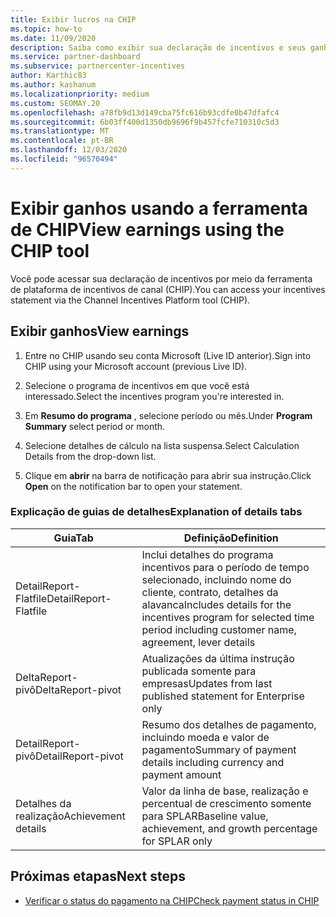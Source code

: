 ```yaml
---
title: Exibir lucros na CHIP
ms.topic: how-to
ms.date: 11/09/2020
description: Saiba como exibir sua declaração de incentivos e seus ganhos na ferramenta CHIP (plataforma de incentivos de canal).
ms.service: partner-dashboard
ms.subservice: partnercenter-incentives
author: Karthic83
ms.author: kashanum
ms.localizationpriority: medium
ms.custom: SEOMAY.20
ms.openlocfilehash: a78fb9d13d149cba75fc616b93cdfe0b47dfafc4
ms.sourcegitcommit: 6b03ff400d1350db9696f9b457fcfe710310c5d3
ms.translationtype: MT
ms.contentlocale: pt-BR
ms.lasthandoff: 12/03/2020
ms.locfileid: "96570494"
---
```

# <a name="view-earnings-using-the-chip-tool"></a><span data-ttu-id="e5231-103">Exibir ganhos usando a ferramenta de CHIP</span><span class="sxs-lookup"><span data-stu-id="e5231-103">View earnings using the CHIP tool</span></span>

<span data-ttu-id="e5231-104">Você pode acessar sua declaração de incentivos por meio da ferramenta de plataforma de incentivos de canal (CHIP).</span><span class="sxs-lookup"><span data-stu-id="e5231-104">You can access your incentives statement via the Channel Incentives Platform tool (CHIP).</span></span>

## <a name="view-earnings"></a><span data-ttu-id="e5231-105">Exibir ganhos</span><span class="sxs-lookup"><span data-stu-id="e5231-105">View earnings</span></span>

1. <span data-ttu-id="e5231-106">Entre no CHIP usando seu conta Microsoft (Live ID anterior).</span><span class="sxs-lookup"><span data-stu-id="e5231-106">Sign into CHIP using your Microsoft account (previous Live ID).</span></span>

2. <span data-ttu-id="e5231-107">Selecione o programa de incentivos em que você está interessado.</span><span class="sxs-lookup"><span data-stu-id="e5231-107">Select the incentives program you're interested in.</span></span>

3. <span data-ttu-id="e5231-108">Em **Resumo do programa** , selecione período ou mês.</span><span class="sxs-lookup"><span data-stu-id="e5231-108">Under **Program Summary** select period or month.</span></span> 
1. <span data-ttu-id="e5231-109">Selecione detalhes de cálculo na lista suspensa.</span><span class="sxs-lookup"><span data-stu-id="e5231-109">Select Calculation Details from the drop-down list.</span></span>
1.  <span data-ttu-id="e5231-110">Clique em **abrir** na barra de notificação para abrir sua instrução.</span><span class="sxs-lookup"><span data-stu-id="e5231-110">Click **Open** on the notification bar  to open your statement.</span></span>

### <a name="explanation-of-details-tabs"></a><span data-ttu-id="e5231-111">Explicação de guias de detalhes</span><span class="sxs-lookup"><span data-stu-id="e5231-111">Explanation of details tabs</span></span>

|<span data-ttu-id="e5231-112">**Guia**</span><span class="sxs-lookup"><span data-stu-id="e5231-112">**Tab**</span></span>|<span data-ttu-id="e5231-113">**Definição**</span><span class="sxs-lookup"><span data-stu-id="e5231-113">**Definition**</span></span>|
|-------------|--------------------------|
|<span data-ttu-id="e5231-114">DetailReport-Flatfile</span><span class="sxs-lookup"><span data-stu-id="e5231-114">DetailReport-Flatfile</span></span>|<span data-ttu-id="e5231-115">Inclui detalhes do programa incentivos para o período de tempo selecionado, incluindo nome do cliente, contrato, detalhes da alavanca</span><span class="sxs-lookup"><span data-stu-id="e5231-115">Includes details for the incentives program for selected time period including customer name, agreement, lever details</span></span>|
|<span data-ttu-id="e5231-116">DeltaReport-pivô</span><span class="sxs-lookup"><span data-stu-id="e5231-116">DeltaReport-pivot</span></span>|<span data-ttu-id="e5231-117">Atualizações da última instrução publicada somente para empresas</span><span class="sxs-lookup"><span data-stu-id="e5231-117">Updates from last published statement for Enterprise only</span></span>|
|<span data-ttu-id="e5231-118">DetailReport-pivô</span><span class="sxs-lookup"><span data-stu-id="e5231-118">DetailReport-pivot</span></span>|<span data-ttu-id="e5231-119">Resumo dos detalhes de pagamento, incluindo moeda e valor de pagamento</span><span class="sxs-lookup"><span data-stu-id="e5231-119">Summary of payment details including currency and payment amount</span></span>|
|<span data-ttu-id="e5231-120">Detalhes da realização</span><span class="sxs-lookup"><span data-stu-id="e5231-120">Achievement details</span></span>|<span data-ttu-id="e5231-121">Valor da linha de base, realização e percentual de crescimento somente para SPLAR</span><span class="sxs-lookup"><span data-stu-id="e5231-121">Baseline value, achievement, and growth percentage for SPLAR only</span></span>|

## <a name="next-steps"></a><span data-ttu-id="e5231-122">Próximas etapas</span><span class="sxs-lookup"><span data-stu-id="e5231-122">Next steps</span></span>

- [<span data-ttu-id="e5231-123">Verificar o status do pagamento na CHIP</span><span class="sxs-lookup"><span data-stu-id="e5231-123">Check payment status in CHIP</span></span>](chip-payment-status.md)